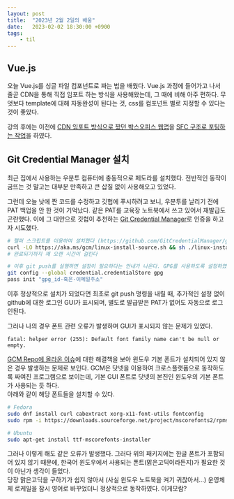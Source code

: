 ```yaml
---
layout: post
title:  "2023년 2월 2일의 배움"
date:   2023-02-02 18:30:00 +0900
tags:
    - til
---
```


## Vue.js 

오늘 Vue.js를 싱글 파일 컴포넌트로 짜는 법을 배웠다. Vue.js 과정에 들어가고 나서 줄곧 CDN을 통해 직접 임포트 하는 방식을 사용해왔는데, 그 때에 비해 아주 편하다. 무엇보다 template에 대해 자동완성이 된다는 것, css를 컴포넌트 별로 지정할 수 있다는 것이 좋았다.

강의 후에는 이전에 [CDN 임포트 방식으로 짰던 박스오피스 웹앱](https://github.com/0tak2/KOSAjava/tree/main/Projects-With-JS/vue-boxoffice)을 [SFC 구조로 포팅하는 작업](https://github.com/0tak2/KOSAjava/tree/main/Projects-With-JS/vue-boxoffice-sfc)을 하였다.

## Git Credential Manager 설치

최근 집에서 사용하는 우분투 컴퓨터에 충동적으로 페도라를 설치했다. 전반적인 동작이 굼뜨는 것 말고는 대부분 만족하고 큰 삽질 없이 사용해오고 있었다.

그런데 오늘 낮에 짠 코드를 수정하고 깃헙에 푸시하려고 보니, 우분투를 날리기 전에 PAT 백업을 안 한 것이 기억났다. 같은 PAT를 교육장 노트북에서 쓰고 있어서 재발급도 곤란했다. 이에 그 대안으로 깃헙이 추천하는 [Git Credential Manager](https://github.com/GitCredentialManager/git-credential-manager)로 인증을 하고자 시도했다.

```bash
# 헬퍼 스크립트를 이용하여 설치했다 (https://github.com/GitCredentialManager/git-credential-manager/blob/release/docs/install.md#install-from-source-helper-script)
curl -LO https://aka.ms/gcm/linux-install-source.sh && sh ./linux-install-source.sh && git-credential-manager-core configure
# 완료되기까지 꽤 오랜 시간이 걸린다

# 이후 git push를 실행하면 설정이 필요하다는 안내가 나온다. GPG를 사용하도록 설정하였다.
git config --global credential.credentialStore gpg
pass init "gpg_id-혹은-이메일주소"
```

이후 정상적으로 설치가 되었다면 최초로 git push 명령을 내릴 때, 추가적인 설정 없이 github에 대한 로그인 GUI가 표시되며, 별도로 발급받은 PAT가 없어도 자동으로 로그인된다.

그러나 나의 경우 폰트 관련 오류가 발생하며 GUI가 표시되지 않는 문제가 있었다.

```
fatal: helper error (255): Default font family name can't be null or empty.
```

[GCM Repo에 올라온 이슈](https://github.com/GitCredentialManager/git-credential-manager/issues/899)에 대한 해결책을 보아 윈도우 기본 폰트가 설치되어 있지 않은 경우 발생하는 문제로 보인다. GCM은 닷넷을 이용하여 크로스플랫폼으로 동작하도록 짜여진 프로그램으로 보이는데, 기본 GUI 폰트로 닷넷의 본진인 윈도우의 기본 폰트가 사용되는 듯 하다.  
아래와 같이 해당 폰트들을 설치할 수 있다.

```bash
# Fedora
sudo dnf install curl cabextract xorg-x11-font-utils fontconfig
sudo rpm -i https://downloads.sourceforge.net/project/mscorefonts2/rpms/msttcore-fonts-installer-2.6-1.noarch.rpm

# Ubuntu
sudo apt-get install ttf-mscorefonts-installer
```

그러나 이렇게 해도 같은 오류가 발생했다. 그러다 위의 패키지에는 한글 폰트가 포함되어 있지 않기 때문에, 한국어 윈도우에서 사용되는 폰트(맑은고딕이라든지)가 필요한 것이 아닌가 생각이 들었다.  
당장 맑은고딕을 구하기가 쉽지 않아서 (사실 윈도우 노트북을 켜기 귀찮아서...) 운영체제 로케일을 잠시 영어로 바꾸었더니 정상적으로 동작하였다. 이게모람?
